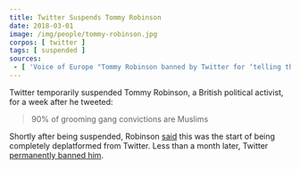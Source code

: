 ```yaml
---
title: Twitter Suspends Tommy Robinson
date: 2018-03-01
image: /img/people/tommy-robinson.jpg
corpos: [ twitter ]
tags: [ suspended ]
sources:
 - [ 'Voice of Europe "Tommy Robinson banned by Twitter for ‘telling the truth’ about grooming gangs" (1 Mar 2018)', 'https://archive.vn/4QPZI' ]
---
```


Twitter temporarily suspended Tommy Robinson, a British political activist, for
a week after he tweeted:
> 90% of grooming gang convictions are Muslims

Shortly after being suspended, Robinson
[said](https://archive.vn/4QPZI#selection-439.0-443.230) this was the start of
being completely deplatformed from Twitter. Less than a month later, Twitter
[permanently banned him](/events/twitter-bans-tommy-robinson/).
